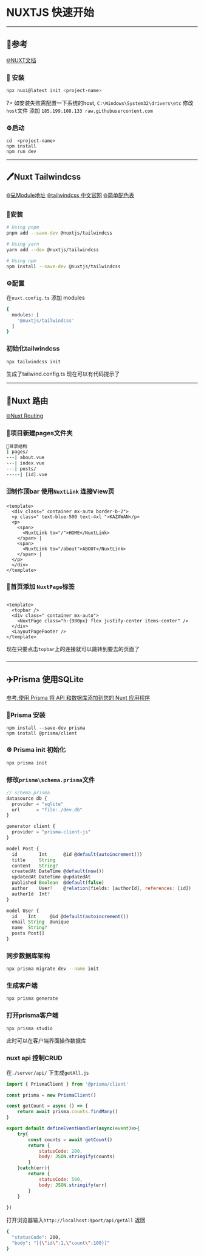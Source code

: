 # NUXTJS 快速开始
---
## :book:参考
[🌐NUXT文档](https://nuxt.com/docs/getting-started/installation)

### :hammer: 安装

```bash
npx nuxi@latest init <project-name>
```
?> 如安装失败需配置一下系统的host,
`C:\Windows\System32\drivers\etc` 修改 `host`文件
添加 `185.199.108.133 raw.githubusercontent.com`

### :gear:启动
```
cd  <project-name>
npm install
npm run dev
```

******

## :pen:Nuxt Tailwindcss

[🌐:computer:Module地址](https://nuxt.com/modules/tailwindcss)
[🌐tailwindcss 中文官网](https://www.tailwindcss.cn/)
[🌐简单配色表](https://www.peisebiao.com/)
### :hammer:安装
```bash
# Using pnpm
pnpm add --save-dev @nuxtjs/tailwindcss

# Using yarn
yarn add --dev @nuxtjs/tailwindcss

# Using npm
npm install --save-dev @nuxtjs/tailwindcss
```

### :gear:配置
在`nuxt.config.ts` 添加 modules
```bash
{
  modules: [
    '@nuxtjs/tailwindcss'
  ]
}
```

### 初始化tailwindcss 
```sh
npx tailwindcss init
```
生成了tailwind.config.ts
现在可以有代码提示了

---
## :rocket:Nuxt 路由
[🌐Nuxt Routing](https://nuxt.com/docs/getting-started/routing)

### 📁项目新建pages文件夹

```sh
🎹目录结构
| pages/
---| about.vue
---| index.vue
---| posts/
-----| [id].vue
```
### 🗄️制作顶bar 使用`NuxtLink` 连接View页
```vue
<template>
  <div class=" container mx-auto border-b-2">
  <p class=" text-blue-500 text-4xl ">KAZAWAN</p>
  <p>
    <span>
      <NuxtLink to="/">HOME</NuxtLink>
    </span> | 
    <span>
      <NuxtLink to="/about">ABOUT</NuxtLink>
    </span> |
  </p>
  </div>
</template>
```
### 🏡首页添加 `NuxtPage`标签
```vue

<template>
  <topbar />
  <div class=" container mx-auto">
    <NuxtPage class="h-{980px} flex justify-center items-center" />
  </div>
  <LayoutPageFooter />
</template>
```

现在只要点击`topbar`上的连接就可以跳转到要去的页面了


### 

---
## ✈️Prisma 使用SQLite
[参考:使用 Prisma 将 API 和数据库添加到您的 Nuxt 应用程序](https://devpress.csdn.net/vue/62f14b6e7e668234661840b4.html)


### :hammer:Prisma 安装

```shell
npm install --save-dev prisma
npm install @prisma/client

```

### :gear: Prisma init 初始化
```sh
npx prisma init
```

### 修改`prisma\schema.prisma`文件
```js
// schema.prisma
datasource db {
  provider = "sqlite"
  url      = "file:./dev.db"
}

generator client {
  provider = "prisma-client-js"
}

model Post {
  id        Int      @id @default(autoincrement())
  title     String
  content   String?
  createdAt DateTime @default(now())
  updatedAt DateTime @updatedAt
  published Boolean  @default(false)
  author    User?    @relation(fields: [authorId], references: [id])
  authorId  Int?
}

model User {
  id    Int     @id @default(autoincrement())
  email String  @unique
  name  String?
  posts Post[]
}
```


### 同步数据库架构 
```sh
npx prisma migrate dev --name init
```

### 生成客户端
```sh
npx prisma generate
```

### 打开prisma客户端

```sh
npx prisma studio
```
此时可以在客户端界面操作数据库

### nuxt api 控制CRUD
在`./server/api/` 下生成`getAll.js`
```js
import { PrismaClient } from '@prisma/client'

const prisma = new PrismaClient()

const getCount = async () => {
    return await prisma.counts.findMany()
}

export default defineEventHandler(async(event)=>{
    try{
        const counts = await getCount()
        return {
            statusCode: 200,
            body: JSON.stringify(counts)
        }
    }catch(err){
        return {
            statusCode: 500,
            body: JSON.stringify(err)
        }
    }
    
})
```

打开浏览器输入`http://localhost:$port/api/getAll`
返回
```sh
{
  "statusCode": 200,
  "body": "[{\"id\":1,\"count\":100}]"
}
```




